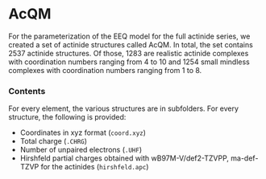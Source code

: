 
# AcQM

For the parameterization of the EEQ model for the full actinide series, we created a set of actinide structures called AcQM.
In total, the set contains 2537 actinide structures.
Of those, 1283 are realistic actinide complexes with coordination numbers ranging from 4 to 10 and 1254 small mindless complexes with coordination numbers ranging from 1 to 8. 

### Contents

For every element, the various structures are in subfolders.
For every structure, the following is provided:

- Coordinates in xyz format (`coord.xyz`)
- Total charge (`.CHRG`)
- Number of unpaired electrons (`.UHF`)
- Hirshfeld partial charges obtained with wB97M-V/def2-TZVPP, ma-def-TZVP for the actinides (`hirshfeld.apc`)
